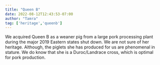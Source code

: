 ```yaml
---
title: "Queen B"
date: 2022-08-12T12:43:53-07:00
author: "Tamra"
tag: ['heritage','queenb']
---
```

We acquired Queen B as a weaner pig from a large pork processing plant during the major 2019 Eastern states shut down. We are not sure of her heritage. Although, the piglets she has produced for us are phenomenal in stature. We do know that she is a Duroc/Landrace cross, which is optimal for pork production.
